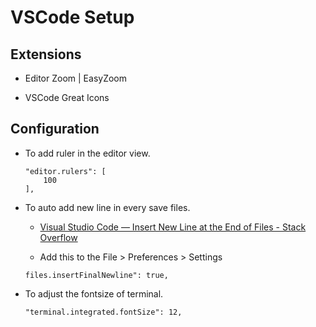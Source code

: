 # VSCode Setup

## Extensions

- Editor Zoom | EasyZoom

- VSCode Great Icons

## Configuration

- To add ruler in the editor view.
    
    ```text
    "editor.rulers": [
        100
    ],
    ```

- To auto add new line in every save files.
    
    - [Visual Studio Code — Insert New Line at the End of Files - Stack Overflow](https://stackoverflow.com/questions/44704968/visual-studio-code-insert-new-line-at-the-end-of-files)
    
    - Add this to the File > Preferences > Settings
    
    ```text
    files.insertFinalNewline": true,
    ```

- To adjust the fontsize of terminal.

    ```text
    "terminal.integrated.fontSize": 12,
    ```
